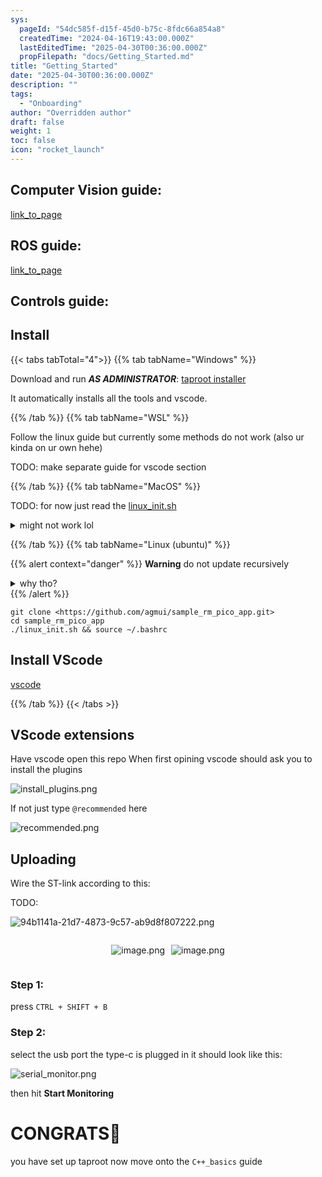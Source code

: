 ```yaml
---
sys:
  pageId: "54dc585f-d15f-45d0-b75c-8fdc66a854a8"
  createdTime: "2024-04-16T19:43:00.000Z"
  lastEditedTime: "2025-04-30T00:36:00.000Z"
  propFilepath: "docs/Getting_Started.md"
title: "Getting_Started"
date: "2025-04-30T00:36:00.000Z"
description: ""
tags:
  - "Onboarding"
author: "Overridden author"
draft: false
weight: 1
toc: false
icon: "rocket_launch"
---
```


## Computer Vision guide:

[link_to_page](86d45bc0-388b-4d26-8848-44f255f73d0e)

## ROS guide:

[link_to_page](3c76c1de-ec8f-46d6-8b0a-294005edc2d5)

## Controls guide:

## Install

{{< tabs tabTotal="4">}}
{{% tab tabName="Windows" %}}

Download and run _**AS ADMINISTRATOR**_: [taproot installer](https://github.com/Thornbots/TeachingFreshies/releases/tag/1.0)

It automatically installs all the tools and vscode.

{{% /tab %}}
{{% tab tabName="WSL" %}}

Follow the linux guide but currently some methods do not work (also ur kinda on ur own hehe)

TODO: make separate guide for vscode section

{{% /tab %}}
{{% tab tabName="MacOS" %}}

TODO: for now just read the [linux_init.sh](https://github.com/agmui/sample_rm_pico_app/blob/main/linux_init.sh)

<details>
<summary>might not work lol</summary>

`brew install libusb pkg-config`

Next install: [vscode](https://code.visualstudio.com/Download)

</details>

{{% /tab %}}
{{% tab tabName="Linux (ubuntu)" %}}

{{% alert context="danger" %}}
**Warning** do not update recursively
<details>
<summary>why tho?</summary>
There are some submodules that may go on for a while (like tinyusb) and I highly
recommend you don't need to get them.
If you want to see what submodules I update just look in `linux_init.sh`
</details>
{{% /alert %}}

```shell
git clone <https://github.com/agmui/sample_rm_pico_app.git>
cd sample_rm_pico_app
./linux_init.sh && source ~/.bashrc
```

## Install VScode

[vscode](https://code.visualstudio.com/Download)

{{% /tab %}}
{{< /tabs >}}

## VScode extensions

Have vscode open this repo
When first opining vscode should ask you to install the plugins

![install_plugins.png](https://prod-files-secure.s3.us-west-2.amazonaws.com/d518164a-d88e-44d1-a4ee-3adb3bd8bce0/89bd30f0-1825-4e77-867b-0a41ce370880/install_plugins.png?X-Amz-Algorithm=AWS4-HMAC-SHA256&X-Amz-Content-Sha256=UNSIGNED-PAYLOAD&X-Amz-Credential=ASIAZI2LB4664XDC4VLS%2F20250525%2Fus-west-2%2Fs3%2Faws4_request&X-Amz-Date=20250525T100747Z&X-Amz-Expires=3600&X-Amz-Security-Token=IQoJb3JpZ2luX2VjEF0aCXVzLXdlc3QtMiJHMEUCIQDwGLDfQr5uL8mmGqx4pPTmIAialo1uL1qjRCGrbJGK8gIgT6FGAyuxrU64cnR0G3C9pjj967bqKdsl81nTnL7oXCMq%2FwMIJhAAGgw2Mzc0MjMxODM4MDUiDLIOQ%2B%2F5AZqqUVPh1CrcA7PxoEGSRxiXU8yHfUpRxLyenfpQd%2F2aLWz0AEeDmr9%2BZesWPjQM8GXYYhPF9p4e%2B7tjyde74mDbvcUdzEsvRFe7eQKgJXsr6EOhKmKBP1Bzse91uncvRIMgn4%2FaVhApbIyBF%2BK9Yu9qipwiARKYX0ZRYT65f2qVhR9zBNQGNWWkrkrrTIZFuDM4Q5Gzmbq6vTv2Sw7dsRUz%2FxnMbQhJ6lVDKqUWUWedvQ51E7CnyVR%2B%2BeZ9lmdIG2auLQBfY5PtbiWKQPOrR%2B4va0yrRWmqL%2FzjGnT0dTSWAfzqxsHm3MUFNaH4bZ7u5DpSiLuO1BFmY8mJOLEEq4GsVq%2FHTQKyfKJ5g2G7uHt%2FETBy5c0dbVh5TwKJz7Kpb55itvnkQQaxr4tXhIQWXtaEg5tuxHHnlSAoI0tGx48k69EamxTtE8TIMhLqTWo8mG37YLGDcCLtbR1Bt1s%2FFWkI4ctW1llf21l5%2BqJs09nCpvDgyQ%2BGV9pcJPEI8eTKSAtI82oe9dSz%2FVT6gqn1T08dfW8PhI%2BOjJ6ED6uuiAYk9n3qf2AUuL7xf%2FxwYpsL0qTA2sXAvACBVZsT7SHg6lBzvs%2FWe65H1Y1MySjCpKaK9MX7junLmraq%2BD5oPQ49FnGUDQLnMI%2FNysEGOqUBWH1VSuPCF1OMVuczktVjbyJVD9KefVKRnNKOrulvrma1kLC9PUsZ05rNbW9ceXCFlQUH4dNPC7KVOLtXx9KtenicEmeTlRzQCUoNzonDrRkH8Sr9KOvFQXSpgN2%2FPwb1Hl%2FKQiAJA871L%2FeLkOUq%2B6ioSd2V8XeHQG414TjtkxjO3CRRxAwttXl9CnAofW2puwIpkZKiGBfuH%2Fp4lhTt6f%2BWsa0p&X-Amz-Signature=eff73744fe11103db7c154f1201c04fe3f1e2e4d686e5108c6180f456f142134&X-Amz-SignedHeaders=host&x-id=GetObject)

If not just type `@recommended` here  

![recommended.png](https://prod-files-secure.s3.us-west-2.amazonaws.com/d518164a-d88e-44d1-a4ee-3adb3bd8bce0/61e661e9-5d85-4dfc-be0d-8d2097a5e793/recommended.png?X-Amz-Algorithm=AWS4-HMAC-SHA256&X-Amz-Content-Sha256=UNSIGNED-PAYLOAD&X-Amz-Credential=ASIAZI2LB4664XDC4VLS%2F20250525%2Fus-west-2%2Fs3%2Faws4_request&X-Amz-Date=20250525T100747Z&X-Amz-Expires=3600&X-Amz-Security-Token=IQoJb3JpZ2luX2VjEF0aCXVzLXdlc3QtMiJHMEUCIQDwGLDfQr5uL8mmGqx4pPTmIAialo1uL1qjRCGrbJGK8gIgT6FGAyuxrU64cnR0G3C9pjj967bqKdsl81nTnL7oXCMq%2FwMIJhAAGgw2Mzc0MjMxODM4MDUiDLIOQ%2B%2F5AZqqUVPh1CrcA7PxoEGSRxiXU8yHfUpRxLyenfpQd%2F2aLWz0AEeDmr9%2BZesWPjQM8GXYYhPF9p4e%2B7tjyde74mDbvcUdzEsvRFe7eQKgJXsr6EOhKmKBP1Bzse91uncvRIMgn4%2FaVhApbIyBF%2BK9Yu9qipwiARKYX0ZRYT65f2qVhR9zBNQGNWWkrkrrTIZFuDM4Q5Gzmbq6vTv2Sw7dsRUz%2FxnMbQhJ6lVDKqUWUWedvQ51E7CnyVR%2B%2BeZ9lmdIG2auLQBfY5PtbiWKQPOrR%2B4va0yrRWmqL%2FzjGnT0dTSWAfzqxsHm3MUFNaH4bZ7u5DpSiLuO1BFmY8mJOLEEq4GsVq%2FHTQKyfKJ5g2G7uHt%2FETBy5c0dbVh5TwKJz7Kpb55itvnkQQaxr4tXhIQWXtaEg5tuxHHnlSAoI0tGx48k69EamxTtE8TIMhLqTWo8mG37YLGDcCLtbR1Bt1s%2FFWkI4ctW1llf21l5%2BqJs09nCpvDgyQ%2BGV9pcJPEI8eTKSAtI82oe9dSz%2FVT6gqn1T08dfW8PhI%2BOjJ6ED6uuiAYk9n3qf2AUuL7xf%2FxwYpsL0qTA2sXAvACBVZsT7SHg6lBzvs%2FWe65H1Y1MySjCpKaK9MX7junLmraq%2BD5oPQ49FnGUDQLnMI%2FNysEGOqUBWH1VSuPCF1OMVuczktVjbyJVD9KefVKRnNKOrulvrma1kLC9PUsZ05rNbW9ceXCFlQUH4dNPC7KVOLtXx9KtenicEmeTlRzQCUoNzonDrRkH8Sr9KOvFQXSpgN2%2FPwb1Hl%2FKQiAJA871L%2FeLkOUq%2B6ioSd2V8XeHQG414TjtkxjO3CRRxAwttXl9CnAofW2puwIpkZKiGBfuH%2Fp4lhTt6f%2BWsa0p&X-Amz-Signature=31e7ac20eadf43d45087d4507ed2e4f4578f501823ebf84e2020bcfd7acee5c9&X-Amz-SignedHeaders=host&x-id=GetObject)

## Uploading

Wire the ST-link according to this:

TODO:

![94b1141a-21d7-4873-9c57-ab9d8f807222.png](https://prod-files-secure.s3.us-west-2.amazonaws.com/d518164a-d88e-44d1-a4ee-3adb3bd8bce0/e5fad17d-ab82-4300-9f4c-505ab4b1202c/94b1141a-21d7-4873-9c57-ab9d8f807222.png?X-Amz-Algorithm=AWS4-HMAC-SHA256&X-Amz-Content-Sha256=UNSIGNED-PAYLOAD&X-Amz-Credential=ASIAZI2LB4664XDC4VLS%2F20250525%2Fus-west-2%2Fs3%2Faws4_request&X-Amz-Date=20250525T100747Z&X-Amz-Expires=3600&X-Amz-Security-Token=IQoJb3JpZ2luX2VjEF0aCXVzLXdlc3QtMiJHMEUCIQDwGLDfQr5uL8mmGqx4pPTmIAialo1uL1qjRCGrbJGK8gIgT6FGAyuxrU64cnR0G3C9pjj967bqKdsl81nTnL7oXCMq%2FwMIJhAAGgw2Mzc0MjMxODM4MDUiDLIOQ%2B%2F5AZqqUVPh1CrcA7PxoEGSRxiXU8yHfUpRxLyenfpQd%2F2aLWz0AEeDmr9%2BZesWPjQM8GXYYhPF9p4e%2B7tjyde74mDbvcUdzEsvRFe7eQKgJXsr6EOhKmKBP1Bzse91uncvRIMgn4%2FaVhApbIyBF%2BK9Yu9qipwiARKYX0ZRYT65f2qVhR9zBNQGNWWkrkrrTIZFuDM4Q5Gzmbq6vTv2Sw7dsRUz%2FxnMbQhJ6lVDKqUWUWedvQ51E7CnyVR%2B%2BeZ9lmdIG2auLQBfY5PtbiWKQPOrR%2B4va0yrRWmqL%2FzjGnT0dTSWAfzqxsHm3MUFNaH4bZ7u5DpSiLuO1BFmY8mJOLEEq4GsVq%2FHTQKyfKJ5g2G7uHt%2FETBy5c0dbVh5TwKJz7Kpb55itvnkQQaxr4tXhIQWXtaEg5tuxHHnlSAoI0tGx48k69EamxTtE8TIMhLqTWo8mG37YLGDcCLtbR1Bt1s%2FFWkI4ctW1llf21l5%2BqJs09nCpvDgyQ%2BGV9pcJPEI8eTKSAtI82oe9dSz%2FVT6gqn1T08dfW8PhI%2BOjJ6ED6uuiAYk9n3qf2AUuL7xf%2FxwYpsL0qTA2sXAvACBVZsT7SHg6lBzvs%2FWe65H1Y1MySjCpKaK9MX7junLmraq%2BD5oPQ49FnGUDQLnMI%2FNysEGOqUBWH1VSuPCF1OMVuczktVjbyJVD9KefVKRnNKOrulvrma1kLC9PUsZ05rNbW9ceXCFlQUH4dNPC7KVOLtXx9KtenicEmeTlRzQCUoNzonDrRkH8Sr9KOvFQXSpgN2%2FPwb1Hl%2FKQiAJA871L%2FeLkOUq%2B6ioSd2V8XeHQG414TjtkxjO3CRRxAwttXl9CnAofW2puwIpkZKiGBfuH%2Fp4lhTt6f%2BWsa0p&X-Amz-Signature=94117bd591dfef3aaa2aa1461084eab8e5b43f6cd3adea2846403659bbeba4d2&X-Amz-SignedHeaders=host&x-id=GetObject)

<div style="display: flex;flex-direction: row; column-gap:10px; max-width: 630px;justify-content: center;">
<div>

![image.png](https://prod-files-secure.s3.us-west-2.amazonaws.com/d518164a-d88e-44d1-a4ee-3adb3bd8bce0/210ecb78-1116-4d7b-b9b7-2292f66fa2c2/image.png?X-Amz-Algorithm=AWS4-HMAC-SHA256&X-Amz-Content-Sha256=UNSIGNED-PAYLOAD&X-Amz-Credential=ASIAZI2LB46665YO3OOL%2F20250525%2Fus-west-2%2Fs3%2Faws4_request&X-Amz-Date=20250525T100752Z&X-Amz-Expires=3600&X-Amz-Security-Token=IQoJb3JpZ2luX2VjEF0aCXVzLXdlc3QtMiJGMEQCIDcZnFBwHWbqmtSHrzw95UMchKaJau2N591h0SjBYqtZAiAsoP%2BY7FwkMH%2F4dWa7qXgTHy%2BoktjdlYbu7kv1VOkgIyr%2FAwgmEAAaDDYzNzQyMzE4MzgwNSIMDCMbZx4N1Pqxu5o2KtwDScr9CPv6hzuWSG2zJAuTy5JZfXn99c244GGXqxPhLJVGoR0%2Bha1uMf1E0JzG2ZSEWd4nu9dcZT0MFAFtBTInoHgJvB2qwFlmkbV7i0SRrUYzxfKCFHdu3HirekZJEKhUwetF1RKtsNCOsgyqr1LxjxHwEYEb8one0i%2FGDK%2FT0d%2FipHdzCX%2FTL3J389YU6Ku%2B4c8tHN9N%2B3G8FmSdWX1kq%2Bt2EQWek2s80CqTs0Q6Q6YQ6mRy5gSCkrYsIYmRejfEpbUMBvjmAKM47Uy3%2FbhzLbfbY8QSDdW%2FFgEpz%2Bo1YdrjOhMoCAlMot4I%2BiK1ras%2FB7z6o8qGxSjCKeuE2kWsQ1jpNUdq3ei6aKGAHqgXedX%2BD49UOZcV%2BYqD3t2BqNGmyzPIiDmyVd7NVXDHS1vv4ByQSjlexNw0iJitl%2FH%2F0qejgdoUr%2Bnp%2Bo7FR8F3v6SfraPynYpdrMbQBWiwB68XEbx%2BSaTZAPuQYj6QV04MzHqoDg9eSwPuDz1cAax9QLOn7x0F81Ue5%2BnS%2FNleNrf35cNu6h4b7SB%2BvWkbZGcMc1PcxoTxycL3VBrsoXdIedh8aLBUFkE4uNLO%2FzJAVTAOPK2IWDdac5kO0Cj%2BpMcyKTzmKQ1t2LPub9MqtaUwu7nKwQY6pgHsyd%2BNM1na1zHdoP4GS%2BgrGl6V2k4BgN26AjLrogwkB1NnSqyWnISgaIPfC9xofQ7LLBsoYUAz83bylQad095ZMl1SZUYYFxefzYhoBr%2B%2FlgNgu6%2FgMVk9I5qHYhk8%2BkdC28tXJPbme5anthA%2FmeDkSahcagdYmDIPsAUzIR%2FJ3j23HN0no3d84IS0kuk7bxvUUaOkC4RZOlcPr9dKu02TFMw01Tc0&X-Amz-Signature=8f3131799755ea4a65841a882da69bafa241dc1ff96204257505449f0aa55360&X-Amz-SignedHeaders=host&x-id=GetObject)

</div>
<div>

![image.png](https://prod-files-secure.s3.us-west-2.amazonaws.com/d518164a-d88e-44d1-a4ee-3adb3bd8bce0/33a0fd0f-8ca6-4a86-8e09-26e95ded1fff/image.png?X-Amz-Algorithm=AWS4-HMAC-SHA256&X-Amz-Content-Sha256=UNSIGNED-PAYLOAD&X-Amz-Credential=ASIAZI2LB466S3XZUNM7%2F20250525%2Fus-west-2%2Fs3%2Faws4_request&X-Amz-Date=20250525T100752Z&X-Amz-Expires=3600&X-Amz-Security-Token=IQoJb3JpZ2luX2VjEF0aCXVzLXdlc3QtMiJHMEUCIBNqiJbBNR0AO4o20JKaAXvhnzClCkREF2FhB4Dw0rEtAiEAu%2BGCWGZkyPw%2F%2B2NvmrCn5gK20xOY%2FArad%2FgMeIAWFDUq%2FwMIJhAAGgw2Mzc0MjMxODM4MDUiDJ7w1cVKF1JwE8KoTircA%2FxYfT2%2F%2FwdSscE4RjaUdBFidWPp4bCZ0dnbcQKmfyyNF1%2FHKFWOJjf4BgX8yDTiYTRqF%2BgxYldsnRBeDpbeCgOjbuwyGE2Z8zZeLw55bC%2FMcLwcNtbZknDmwwQ%2FGjmzMDnjiNDwOIXvpelqy%2FrK2HgmBhPTu1CMlwz6Rm52d2pC%2FOFLIKtlv0cHns0g9BOLEvMGFuKbQeSyer6YFTpyP0BtlO9%2Ft%2FnrRkR3zdHQ57pOdrY%2FasB1fo2f4uw2TdfOXUlimGgZlordBv1ckjKWcRUch1sffmIYcZHKJs7bnwDM%2BKshl11ZqMArmwvz%2Fs8YU810dQo%2BYKjfBLOptHAipQPg%2FOU9LXMqR2k4IXItiA1fseTvrPKeT5ePDRY1FC8eHqTlGzgIwAQh5mD9iXS9IpgSrrbaa8%2FpMKaXY3CNVZMFkUcN9cMg7yw4unh3F9XoStPDDQPAFhk%2F%2BXhKXfi0cfwI7WWfUX%2F6DaO4wOIEVupaETJrrvXTlFSm7AHBgwg%2F9u4Rc85XlwGQKCYSGyAjyJKNFUdjuNloyiA26FM4e2XKuDfrkck954ywlNMQEIAYkjX%2F4syaBsdKqY8ki8EGT80fr85a%2FRMWV9UE%2FeDJPYLEfzxFbm6f63fMkVncMP24ysEGOqUB0uyrwS9rSkHKMPylgwTbGZCwwrKZiu19EJKzGQ8SGRcRlnTRb%2F6EopAg%2BfUOOQzzN4nktFoG5k1VF%2FfwcYgY87zs%2Far1Oo%2ByCCJ19TwkIEMGMDNT2YzUlOALNor0Hb5ZjvELnVbij4ynZf3h0EzzYWZxFXw9Fa0m%2BfV9d6PiKEnd6b0zALybbFoGeCsD7F85rTGHvBqHaBLsKaa5C6%2FJpF6%2FBqB5&X-Amz-Signature=2d531058b5a77de6f862e130b6e915b34a0b7f689987cbff8229a365aa70c192&X-Amz-SignedHeaders=host&x-id=GetObject)

</div>
</div>

### Step 1:

press `CTRL + SHIFT + B`

### Step 2:

select the usb port the type-c is plugged in it should look like this:

![serial_monitor.png](https://prod-files-secure.s3.us-west-2.amazonaws.com/d518164a-d88e-44d1-a4ee-3adb3bd8bce0/f03f4774-05d4-4393-b6a0-d5efb6d315ab/serial_monitor.png?X-Amz-Algorithm=AWS4-HMAC-SHA256&X-Amz-Content-Sha256=UNSIGNED-PAYLOAD&X-Amz-Credential=ASIAZI2LB4664XDC4VLS%2F20250525%2Fus-west-2%2Fs3%2Faws4_request&X-Amz-Date=20250525T100747Z&X-Amz-Expires=3600&X-Amz-Security-Token=IQoJb3JpZ2luX2VjEF0aCXVzLXdlc3QtMiJHMEUCIQDwGLDfQr5uL8mmGqx4pPTmIAialo1uL1qjRCGrbJGK8gIgT6FGAyuxrU64cnR0G3C9pjj967bqKdsl81nTnL7oXCMq%2FwMIJhAAGgw2Mzc0MjMxODM4MDUiDLIOQ%2B%2F5AZqqUVPh1CrcA7PxoEGSRxiXU8yHfUpRxLyenfpQd%2F2aLWz0AEeDmr9%2BZesWPjQM8GXYYhPF9p4e%2B7tjyde74mDbvcUdzEsvRFe7eQKgJXsr6EOhKmKBP1Bzse91uncvRIMgn4%2FaVhApbIyBF%2BK9Yu9qipwiARKYX0ZRYT65f2qVhR9zBNQGNWWkrkrrTIZFuDM4Q5Gzmbq6vTv2Sw7dsRUz%2FxnMbQhJ6lVDKqUWUWedvQ51E7CnyVR%2B%2BeZ9lmdIG2auLQBfY5PtbiWKQPOrR%2B4va0yrRWmqL%2FzjGnT0dTSWAfzqxsHm3MUFNaH4bZ7u5DpSiLuO1BFmY8mJOLEEq4GsVq%2FHTQKyfKJ5g2G7uHt%2FETBy5c0dbVh5TwKJz7Kpb55itvnkQQaxr4tXhIQWXtaEg5tuxHHnlSAoI0tGx48k69EamxTtE8TIMhLqTWo8mG37YLGDcCLtbR1Bt1s%2FFWkI4ctW1llf21l5%2BqJs09nCpvDgyQ%2BGV9pcJPEI8eTKSAtI82oe9dSz%2FVT6gqn1T08dfW8PhI%2BOjJ6ED6uuiAYk9n3qf2AUuL7xf%2FxwYpsL0qTA2sXAvACBVZsT7SHg6lBzvs%2FWe65H1Y1MySjCpKaK9MX7junLmraq%2BD5oPQ49FnGUDQLnMI%2FNysEGOqUBWH1VSuPCF1OMVuczktVjbyJVD9KefVKRnNKOrulvrma1kLC9PUsZ05rNbW9ceXCFlQUH4dNPC7KVOLtXx9KtenicEmeTlRzQCUoNzonDrRkH8Sr9KOvFQXSpgN2%2FPwb1Hl%2FKQiAJA871L%2FeLkOUq%2B6ioSd2V8XeHQG414TjtkxjO3CRRxAwttXl9CnAofW2puwIpkZKiGBfuH%2Fp4lhTt6f%2BWsa0p&X-Amz-Signature=ad1c9c68b8720bd4c3cf316bb21c61f49471103d87ea0fdba5983d797a180f5b&X-Amz-SignedHeaders=host&x-id=GetObject)

then hit **Start Monitoring**

# CONGRATS🎉

you have set up taproot now move onto the `C++_basics` guide
